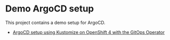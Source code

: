 # Demo ArgoCD setup

This project contains a demo setup for ArgoCD.

- [ArgoCD setup using Kustomize on OpenShift 4 with the GitOps Operator](kustomize/ocp4/gitops/README.md)
